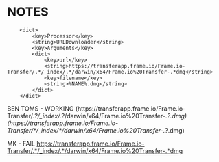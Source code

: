 # NOTES

        <dict>
            <key>Processor</key>
            <string>URLDownloader</string>
            <key>Arguments</key>
            <dict>
                <key>url</key>
                <string>https://transferapp.frame.io/Frame.io-Transfer/.*/_index/.*/darwin/x64/Frame.io%20Transfer-.*dmg</string>
                <key>filename</key>
                <string>%NAME%.dmg</string>
            </dict>
        </dict>


BEN TOMS - WORKING
(https://transferapp\.frame\.io/Frame\.io-Transfer/.*?/_index/.*?/darwin/x64/Frame\.io%20Transfer-.*?\.dmg)
(https://transferapp\.frame\.io/Frame\.io-Transfer/\*/_index/\*/darwin/x64/Frame\.io%20Transfer-.*?\.dmg)

MK - FAIL
https://transferapp.frame.io/Frame.io-Transfer/.*/_index/.*/darwin/x64/Frame.io%20Transfer-.*dmg